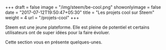 +++
draft = false
image = "/img/steem/be-cool.png"
showonlyimage = false
date = "2017-07-12T19:50:47+05:30"
title = "Les projets cool sur Steem"
weight = 4
url = "/projets-cool"
+++

Steem est une jeune plateforme. Elle est pleine de potentiel et certains utilisateurs ont de super idées pour la faire évoluer.  

Cette section vous en présente quelques-unes.
<!--more-->

